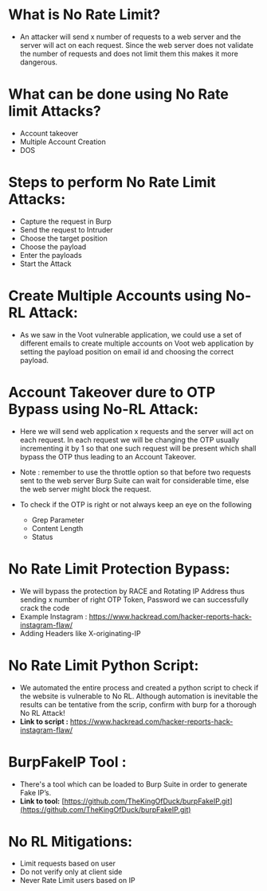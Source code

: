 # What is No Rate Limit?
- An attacker will send x number of requests to a web server and the server will act on each request. Since the web server does not validate the number of requests and does not limit them this makes it more dangerous.
# What can be done using No Rate limit Attacks?
- Account takeover
- Multiple Account Creation
- DOS
# Steps to perform No Rate Limit Attacks:
- Capture the request in Burp
- Send the request to Intruder
- Choose the target position
- Choose the payload
- Enter the payloads
- Start the Attack
# Create Multiple Accounts using No-RL Attack:
- As we saw in the Voot vulnerable application, we could use a set of different emails to create multiple accounts on Voot web application by setting the payload position on email id and choosing the correct payload.
# Account Takeover dure to OTP Bypass using No-RL Attack:
- Here we will send web application x requests and the server will act on each request. In each request we will be changing the OTP usually incrementing it by 1 so that one such request will be present which shall bypass the OTP thus leading to an Account Takeover.

- Note : remember to use the throttle option so that before two requests sent to the web server Burp Suite can wait for considerable time, else the web server might block the request.

- To check if the OTP is right or not always keep an eye on the following
	- Grep Parameter
	- Content Length
	- Status
# No Rate Limit Protection Bypass:
- We will bypass the protection by RACE and Rotating IP Address thus sending x number of right OTP Token, Password we can successfully crack the code 
- Example Instagram : https://www.hackread.com/hacker-reports-hack-instagram-flaw/
- Adding Headers like X-originating-IP
# No Rate Limit Python Script:
- We automated the entire process and created a python script to check if the website is vulnerable to No RL. Although automation is inevitable the results can be tentative from the scrip, confirm with burp for a thorough No RL Attack!
- **Link to script :** https://www.hackread.com/hacker-reports-hack-instagram-flaw/
# BurpFakeIP Tool :
- There's a tool which can be loaded to Burp Suite in order to generate Fake IP’s.
- **Link to tool:** [https://github.com/TheKingOfDuck/burpFakeIP.git](https://github.com/TheKingOfDuck/burpFakeIP.git)
# No RL Mitigations:
- Limit requests based on user
- Do not verify only at client side 
- Never Rate Limit users based on IP